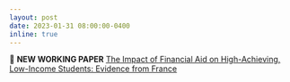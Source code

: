 ```yaml
---
layout: post
date: 2023-01-31 08:00:00-0400
inline: true
---
```


:tada: **NEW WORKING PAPER** <a href="assets/pdf/kenedi_aide_merite_2023_01_30.pdf" target="_blank">The Impact of Financial Aid on High-Achieving, Low-Income Students: Evidence from France</a>

